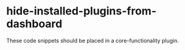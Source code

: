 # hide-installed-plugins-from-dashboard

These code snippets should be placed in a core-functionality plugin.
